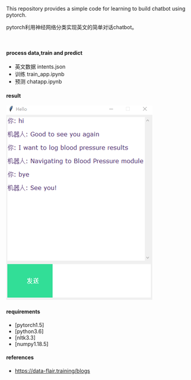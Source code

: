 This repository provides a simple code for learning to build chatbot using pytorch.

pytorch利用神经网络分类实现英文的简单对话chatbot。

<br/>

#### process data,train and predict

* 英文数据
    intents.json
* 训练
    train_app.ipynb
* 预测
    chatapp.ipynb
    
#### result

![image](https://raw.githubusercontent.com/jiangnanboy/chatbot/master/chatbotgui.png)


#### requirements
* [pytorch1.5]
* [python3.6]
* [nltk3.3]
* [numpy1.18.5]

#### references
* https://data-flair.training/blogs


